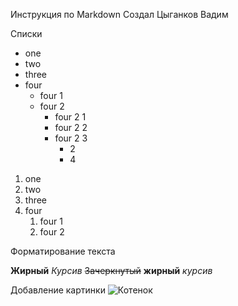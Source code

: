 Инструкция по Markdown
Создал Цыганков Вадим

Списки

* one
* two
* three
* four
    * four 1
    * four 2
        * four 2 1
        * four 2 2
        * four 2 3
             * 2
             * 4

1. one
1. two
1. three
1. four
    1. four 1
    1. four 2

Форматирование текста

**Жирный**
*Курсив*
~~Зачеркнутый~~
__жирный__
_курсив_


Добавление картинки
![Котенок](cat.jpg)

